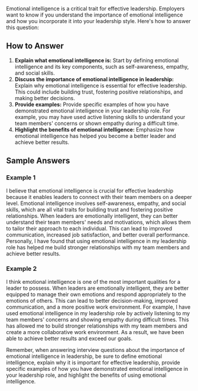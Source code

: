 
Emotional intelligence is a critical trait for effective leadership. Employers want to know if you understand the importance of emotional intelligence and how you incorporate it into your leadership style. Here's how to answer this question:

How to Answer
-------------

1. **Explain what emotional intelligence is:** Start by defining emotional intelligence and its key components, such as self-awareness, empathy, and social skills.
2. **Discuss the importance of emotional intelligence in leadership:** Explain why emotional intelligence is essential for effective leadership. This could include building trust, fostering positive relationships, and making better decisions.
3. **Provide examples:** Provide specific examples of how you have demonstrated emotional intelligence in your leadership role. For example, you may have used active listening skills to understand your team members' concerns or shown empathy during a difficult time.
4. **Highlight the benefits of emotional intelligence:** Emphasize how emotional intelligence has helped you become a better leader and achieve better results.

Sample Answers
--------------

### Example 1

I believe that emotional intelligence is crucial for effective leadership because it enables leaders to connect with their team members on a deeper level. Emotional intelligence involves self-awareness, empathy, and social skills, which are all vital traits for building trust and fostering positive relationships. When leaders are emotionally intelligent, they can better understand their team members' needs and motivations, which allows them to tailor their approach to each individual. This can lead to improved communication, increased job satisfaction, and better overall performance. Personally, I have found that using emotional intelligence in my leadership role has helped me build stronger relationships with my team members and achieve better results.

### Example 2

I think emotional intelligence is one of the most important qualities for a leader to possess. When leaders are emotionally intelligent, they are better equipped to manage their own emotions and respond appropriately to the emotions of others. This can lead to better decision-making, improved communication, and a more positive work environment. For example, I have used emotional intelligence in my leadership role by actively listening to my team members' concerns and showing empathy during difficult times. This has allowed me to build stronger relationships with my team members and create a more collaborative work environment. As a result, we have been able to achieve better results and exceed our goals.

Remember, when answering interview questions about the importance of emotional intelligence in leadership, be sure to define emotional intelligence, explain why it is important for effective leadership, provide specific examples of how you have demonstrated emotional intelligence in your leadership role, and highlight the benefits of using emotional intelligence.
